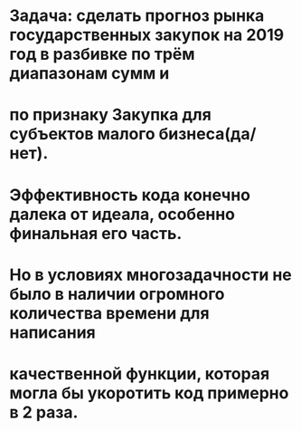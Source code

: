 # Задача: сделать прогноз рынка государственных закупок на 2019 год в разбивке по трём диапазонам сумм и
# по признаку Закупка для субъектов малого бизнеса(да/нет).
# 
# Эффективность кода конечно далека от идеала, особенно финальная его часть.
# Но в условиях многозадачности не было в наличии огромного количества времени для написания
# качественной функции, которая могла бы укоротить код примерно в 2 раза.
# 
